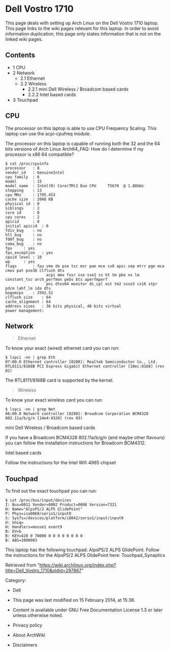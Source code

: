 Dell Vostro 1710
================

This page deals with setting up Arch Linux on the Dell Vostro 1710
laptop. This page links to the wiki pages relevant for this laptop. In
order to avoid information duplication, this page only states
information that is not on the linked wiki pages.

Contents
--------

-   1 CPU
-   2 Network
    -   2.1 Ethernet
    -   2.2 Wireless
        -   2.2.1 mini Dell Wireless / Broadcom based cards
        -   2.2.2 Intel based cards
-   3 Touchpad

CPU
---

The processor on this laptop is able to use CPU Frequency Scaling. This
laptop can use the acpi-cpufreq module.

The processor on this laptop is capable of running both the 32 and the
64 bits versions of Arch Linux Arch64_FAQ: How do I determine if my
processor is x86 64 compatible?

    $ cat /proc/cpuinfo 
    processor	: 0
    vendor_id	: GenuineIntel
    cpu family	: 6
    model		: 15
    model name	: Intel(R) Core(TM)2 Duo CPU     T5670  @ 1.80GHz
    stepping	: 13
    cpu MHz		: 1795.453
    cache size	: 2048 KB
    physical id	: 0
    siblings	: 2
    core id		: 0
    cpu cores	: 2
    apicid		: 0
    initial apicid	: 0
    fdiv_bug	: no
    hlt_bug		: no
    f00f_bug	: no
    coma_bug	: no
    fpu		: yes
    fpu_exception	: yes
    cpuid level	: 10
    wp		: yes
    flags		: fpu vme de pse tsc msr pae mce cx8 apic sep mtrr pge mca cmov pat pse36 clflush dts
                      acpi mmx fxsr sse sse2 ss ht tm pbe nx lm constant_tsc arch_perfmon pebs bts aperfmperf
                      pni dtes64 monitor ds_cpl est tm2 ssse3 cx16 xtpr pdcm lahf_lm ida dts
    bogomips	: 3592.52
    clflush size	: 64
    cache_alignment	: 64
    address sizes	: 36 bits physical, 48 bits virtual
    power management:

Network
-------

> Ethernet

To know your exact (wired) ethernet card you can run:

    $ lspci -nn | grep Eth
    07:00.0 Ethernet controller [0200]: Realtek Semiconductor Co., Ltd. RTL8111/8168B PCI Express Gigabit Ethernet controller [10ec:8168] (rev 02)

The RTL8111/8168B card is supported by the kernel.

> Wireless

To know your exact wireless card you can run:

    $ lspci -nn | grep Net
    06:00.0 Network controller [0280]: Broadcom Corporation BCM4328 802.11a/b/g/n [14e4:4328] (rev 03) 

mini Dell Wireless / Broadcom based cards

If you have a Broadcom BCM4328 802.11a/b/g/n (and maybe other flavours)
you can follow the installation instructions for Broadcom BCM4312.

Intel based cards

Follow the instructions for the Intel Wifi 4965 chipset

Touchpad
--------

To find out the exact touchpad you can run:

    $ cat /proc/bus/input/devices
    I: Bus=0011 Vendor=0002 Product=0008 Version=7321
    N: Name="AlpsPS/2 ALPS GlidePoint"
    P: Phys=isa0060/serio1/input0
    S: Sysfs=/devices/platform/i8042/serio1/input/input9
    U: Uniq=
    H: Handlers=mouse1 event9 
    B: EV=b
    B: KEY=420 0 70000 0 0 0 0 0 0 0 0
    B: ABS=1000003

This laptop has the following touchpad: AlpsPS/2 ALPS GlidePoint. Follow
the instructions for the AlpsPS/2 ALPS GlidePoint here:
Touchpad_Synaptics

Retrieved from
"https://wiki.archlinux.org/index.php?title=Dell_Vostro_1710&oldid=297867"

Category:

-   Dell

-   This page was last modified on 15 February 2014, at 15:38.
-   Content is available under GNU Free Documentation License 1.3 or
    later unless otherwise noted.
-   Privacy policy
-   About ArchWiki
-   Disclaimers
